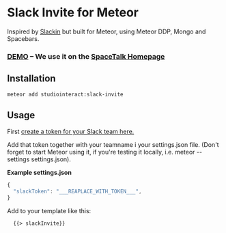 # Slack Invite for Meteor

Inspired by [Slackin](https://github.com/rauchg/slackin) but built for Meteor, using Meteor DDP, Mongo and Spacebars.

### [DEMO](http://spacetalkapp.com) – We use it on the [SpaceTalk Homepage](http://spacetalkapp.com)

## Installation

```
meteor add studiointeract:slack-invite
```

## Usage

First [create a token for your Slack team here.](https://api.slack.com/web)

Add that token together with your teamname i your settings.json file. (Don't forget to start Meteor using it, if you're testing it locally, i.e. meteor --settings settings.json).

**Example settings.json**
```js
{
  "slackToken": "___REAPLACE_WITH_TOKEN___",
}
```

Add to your template like this:

```html
  {{> slackInvite}}
```


